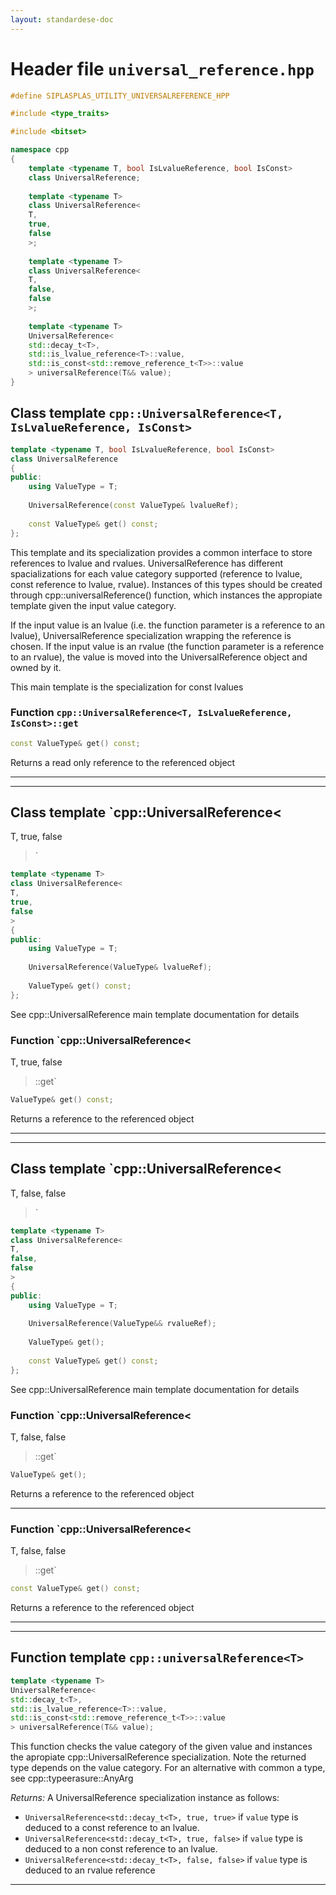 ```yaml
---
layout: standardese-doc
---
```


# Header file `universal_reference.hpp`

``` cpp
#define SIPLASPLAS_UTILITY_UNIVERSALREFERENCE_HPP 

#include <type_traits>

#include <bitset>

namespace cpp
{
    template <typename T, bool IsLvalueReference, bool IsConst>
    class UniversalReference;
    
    template <typename T>
    class UniversalReference<
    T,
    true,
    false
    >;
    
    template <typename T>
    class UniversalReference<
    T,
    false,
    false
    >;
    
    template <typename T>
    UniversalReference<
    std::decay_t<T>,
    std::is_lvalue_reference<T>::value,
    std::is_const<std::remove_reference_t<T>>::value
    > universalReference(T&& value);
}
```

## Class template `cpp::UniversalReference<T, IsLvalueReference, IsConst>`<a id="cpp::UniversalReference<T, IsLvalueReference, IsConst>"></a>

``` cpp
template <typename T, bool IsLvalueReference, bool IsConst>
class UniversalReference
{
public:
    using ValueType = T;
    
    UniversalReference(const ValueType& lvalueRef);
    
    const ValueType& get() const;
};
```

This template and its specialization provides a common interface to store references to lvalue and rvalues. UniversalReference has different spacializations for each value category supported (reference to lvalue, const reference to lvalue, rvalue). Instances of this types should be created through cpp::universalReference() function, which instances the appropiate template given the input value category.

If the input value is an lvalue (i.e. the function parameter is a reference to an lvalue), UniversalReference specialization wrapping the reference is chosen. If the input value is an rvalue (the function parameter is a reference to an rvalue), the value is moved into the UniversalReference object and owned by it.

This main template is the specialization for const lvalues

### Function `cpp::UniversalReference<T, IsLvalueReference, IsConst>::get`<a id="cpp::UniversalReference<T, IsLvalueReference, IsConst>::get"></a>

``` cpp
const ValueType& get() const;
```

Returns a read only reference to the referenced object

-----

-----

## Class template `cpp::UniversalReference<
T,
true,
false
>`<a id="cpp::UniversalReference<
T,
true,
false
>"></a>

``` cpp
template <typename T>
class UniversalReference<
T,
true,
false
>
{
public:
    using ValueType = T;
    
    UniversalReference(ValueType& lvalueRef);
    
    ValueType& get() const;
};
```

See cpp::UniversalReference main template documentation for details

### Function `cpp::UniversalReference<
T,
true,
false
>::get`<a id="cpp::UniversalReference<
T,
true,
false
>::get"></a>

``` cpp
ValueType& get() const;
```

Returns a reference to the referenced object

-----

-----

## Class template `cpp::UniversalReference<
T,
false,
false
>`<a id="cpp::UniversalReference<
T,
false,
false
>"></a>

``` cpp
template <typename T>
class UniversalReference<
T,
false,
false
>
{
public:
    using ValueType = T;
    
    UniversalReference(ValueType&& rvalueRef);
    
    ValueType& get();
    
    const ValueType& get() const;
};
```

See cpp::UniversalReference main template documentation for details

### Function `cpp::UniversalReference<
T,
false,
false
>::get`<a id="cpp::UniversalReference<
T,
false,
false
>::get"></a>

``` cpp
ValueType& get();
```

Returns a reference to the referenced object

-----

### Function `cpp::UniversalReference<
T,
false,
false
>::get`<a id="cpp::UniversalReference<
T,
false,
false
>::get"></a>

``` cpp
const ValueType& get() const;
```

Returns a reference to the referenced object

-----

-----

## Function template `cpp::universalReference<T>`<a id="cpp::universalReference<T>"></a>

``` cpp
template <typename T>
UniversalReference<
std::decay_t<T>,
std::is_lvalue_reference<T>::value,
std::is_const<std::remove_reference_t<T>>::value
> universalReference(T&& value);
```

This function checks the value category of the given value and instances the apropiate cpp::UniversalReference specialization. Note the returned type depends on the value category. For an alternative with common a type, see cpp::typeerasure::AnyArg

*Returns:* A UniversalReference specialization instance as follows:

  - `UniversalReference<std::decay_t<T>, true, true>` if `value` type is deduced to a const reference to an lvalue.
  - `UniversalReference<std::decay_t<T>, true, false>` if `value` type is deduced to a non const reference to an lvalue.
  - `UniversalReference<std::decay_t<T>, false, false>` if `value` type is deduced to an rvalue reference

-----
